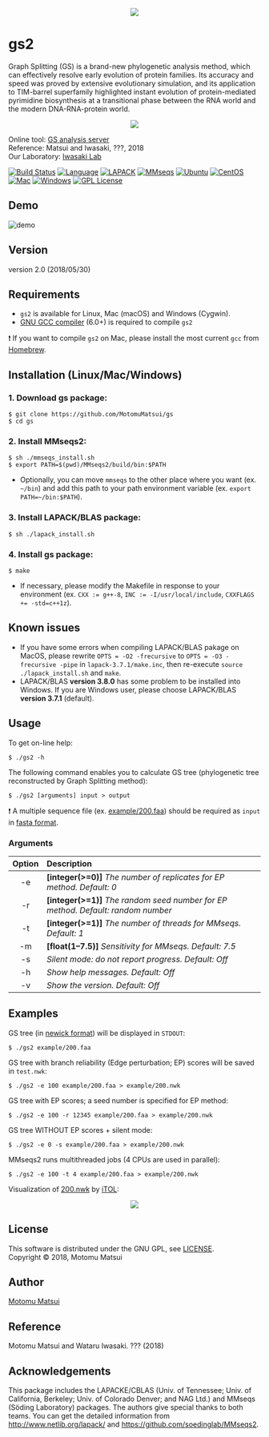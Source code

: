<p align="center"><img src="https://raw.github.com/wiki/MotomuMatsui/gs/images/GSbanner.png"></p>  

# gs2
Graph Splitting (GS) is a brand-new phylogenetic analysis method, which can effectively resolve early evolution of protein families. Its accuracy and speed was proved by extensive evolutionary simulation, and its application to TIM-barrel superfamily highlighted instant evolution of protein-mediated pyrimidine biosynthesis at a transitional phase between the RNA world and the modern DNA-RNA-protein world.

<p align="center"><img src="https://raw.github.com/wiki/MotomuMatsui/gs/images/introduction.png"></p>

Online tool: [GS analysis server](http://gs.bs.s.u-tokyo.ac.jp/)  
Reference: Matsui and Iwasaki, ???, 2018  
Our Laboratory: [Iwasaki Lab](http://iwasakilab.bs.s.u-tokyo.ac.jp/eindex.html)  

[![Build Status](https://travis-ci.org/MotomuMatsui/gs.svg?branch=master)](https://travis-ci.org/MotomuMatsui/gs)
[![Language](https://img.shields.io/badge/C%2B%2B-6.0%2B-green.svg)](https://gcc.gnu.org/)
[![LAPACK](https://img.shields.io/badge/LAPACK%2FBLAS-3.7%2B-green.svg)](http://www.netlib.org/lapack/)
[![MMseqs](https://img.shields.io/badge/MMSeqs-2.0%2B-green.svg)](https://github.com/soedinglab/MMseqs2)
[![Ubuntu](https://img.shields.io/badge/Linux-Ubuntu-green.svg)](https://www.ubuntu.com/)
[![CentOS](https://img.shields.io/badge/Linux-CentOS-green.svg)](https://www.centos.org/)
[![Mac](https://img.shields.io/badge/Mac-macOS-green.svg)](https://www.apple.com/macos/)
[![Windows](https://img.shields.io/badge/Windows-Cygwin-green.svg)](https://www.cygwin.com/)
[![GPL License](https://img.shields.io/badge/license-GPL-blue.svg)](LICENSE)

## Demo

![demo](https://raw.github.com/wiki/MotomuMatsui/gs/images/demo.gif)

## Version
version 2.0 (2018/05/30)

## Requirements

- `gs2` is available for Linux, Mac (macOS) and Windows (Cygwin).
- [GNU GCC compiler](https://gcc.gnu.org/) (6.0+) is required to compile `gs2`

:exclamation: If you want to compile `gs2` on Mac, please install the most current `gcc` from [Homebrew](https://brew.sh/).  

## Installation (Linux/Mac/Windows)

### 1. Download gs package:

    $ git clone https://github.com/MotomuMatsui/gs
    $ cd gs

### 2. Install MMseqs2:

    $ sh ./mmseqs_install.sh
    $ export PATH=$(pwd)/MMseqs2/build/bin:$PATH

- Optionally, you can move `mmseqs` to the other place where you want (ex. `~/bin`) and add this path to your path environment variable (ex. `export PATH=~/bin:$PATH`).

### 3. Install LAPACK/BLAS package:

    $ sh ./lapack_install.sh

### 4. Install gs package:

    $ make

- If necessary, please modify the Makefile in response to your environment (ex. `CXX := g++-8`, `INC := -I/usr/local/include`, `CXXFLAGS += -std=c++1z`).

## Known issues

- If you have some errors when compiling LAPACK/BLAS pakage on MacOS, please rewrite `OPTS = -O2 -frecursive` to `OPTS = -O3 -frecursive -pipe` in `lapack-3.7.1/make.inc`, then re-execute `source ./lapack_install.sh` and `make`.    
- LAPACK/BLAS <strong>version 3.8.0</strong> has some problem to be installed into Windows. If you are Windows user, please choose LAPACK/BLAS <strong>version 3.7.1</strong> (default).

## Usage
To get on-line help:

    $ ./gs2 -h
    
The following command enables you to calculate GS tree (phylogenetic tree reconstructed by Graph Splitting method):

    $ ./gs2 [arguments] input > output

:exclamation: A multiple sequence file (ex. [example/200.faa](example/200.faa)) should be required as `input` in [fasta format](https://en.wikipedia.org/wiki/FASTA_format).

### Arguments

|Option| Description                                                                                         |
|:----:|:----------------------------------------------------------------------------------------------------|
|  -e  |<strong>[integer(>=0)]</strong> <em>The number of replicates for EP method. Default: 0</em>          |
|  -r  |<strong>[integer(>=1)]</strong> <em>The random seed number for EP method. Default: random number</em>|
|  -t  |<strong>[integer(>=1)]</strong> <em>The number of threads for MMseqs. Default: 1</em>                |
|  -m  |<strong>[float(1&ndash;7.5)]</strong> <em>Sensitivity for MMseqs. Default: 7.5</em>                  |
|  -s  |<em>Silent mode: do not report progress. Default: Off</em>                                           |
|  -h  |<em>Show help messages. Default: Off</em>                                                            |
|  -v  |<em>Show the version. Default: Off</em>                                                              |

## Examples
GS tree (in [newick format](https://en.wikipedia.org/wiki/Newick_format)) will be displayed in `STDOUT`:

    $ ./gs2 example/200.faa

GS tree with branch reliability (Edge perturbation; EP) scores will be saved in `test.nwk`:

    $ ./gs2 -e 100 example/200.faa > example/200.nwk

GS tree with EP scores; a seed number is specified for EP method:

    $ ./gs2 -e 100 -r 12345 example/200.faa > example/200.nwk

GS tree WITHOUT EP scores + silent mode:

    $ ./gs2 -e 0 -s example/200.faa > example/200.nwk

MMseqs2 runs multithreaded jobs (4 CPUs are used in parallel):

    $ ./gs2 -e 100 -t 4 example/200.faa > example/200.nwk

Visualization of [200.nwk](example/200.nwk) by [iTOL](https://itol.embl.de/):

<p align="center"><img src="https://raw.github.com/wiki/MotomuMatsui/gs/images/200_iTOL.png"></p>  

## License
This software is distributed under the GNU GPL, see [LICENSE](LICENSE).  
Copyright &copy; 2018, Motomu Matsui

## Author
[Motomu Matsui](https://sites.google.com/site/motomumatsui/)

## Reference
Motomu Matsui and Wataru Iwasaki. ??? (2018)

## Acknowledgements
This package includes the LAPACKE/CBLAS (Univ. of Tennessee; Univ. of California, Berkeley; Univ. of Colorado Denver; and NAG Ltd.) and MMseqs (S&ouml;ding Laboratory) packages. The authors give special thanks to both teams. You can get the detailed information from http://www.netlib.org/lapack/ and https://github.com/soedinglab/MMseqs2.
